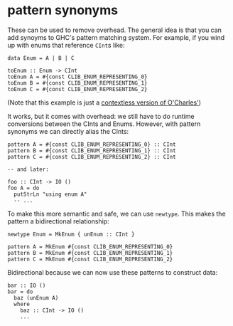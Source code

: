 pattern synonyms
=================

These can be used to remove overhead. The general idea is that you can add
synoyms to GHC's pattern matching system. For example, if you wind up with enums
that reference `CInt`s like:

    data Enum = A | B | C

    toEnum :: Enum -> CInt
    toEnum A = #{const CLIB_ENUM_REPRESENTING_0}
    toEnum B = #{const CLIB_ENUM_REPRESENTING_1}
    toEnum C = #{const CLIB_ENUM_REPRESENTING_2}

(Note that this example is just a [contextless version of O'Charles'][24-ps])

It works, but it comes with overhead: we still have to do runtime conversions
between the CInts and Enums. However, with pattern synonyms we can directly
alias the CInts:

    pattern A = #{const CLIB_ENUM_REPRESENTING_0} :: CInt
    pattern B = #{const CLIB_ENUM_REPRESENTING_1} :: CInt
    pattern C = #{const CLIB_ENUM_REPRESENTING_2} :: CInt

    -- and later:

    foo :: CInt -> IO ()
    foo A = do
      putStrLn "using enum A"
      -- ...

To make this more semantic and safe, we can use `newtype`. This makes the
pattern a bidirectional relationship:

    newtype Enum = MkEnum { unEnum :: CInt }

    pattern A = MkEnum #{const CLIB_ENUM_REPRESENTING_0}
    pattern B = MkEnum #{const CLIB_ENUM_REPRESENTING_1}
    pattern C = MkEnum #{const CLIB_ENUM_REPRESENTING_2}

Bidirectional because we can now use these patterns to construct data:

    bar :: IO ()
    bar = do
      baz (unEnum A)
      where
        baz :: CInt -> IO ()
        ...

[24-ps]: https://ocharles.org.uk/blog/posts/2014-12-03-pattern-synonyms.html

